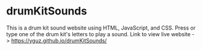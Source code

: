 # drumKitSounds
This is a drum kit sound website using HTML, JavaScript, and CSS.
 Press or type one of the drum kit's letters to play a sound.
Link to view live website -> https://yguz.github.io/drumKitSounds/

